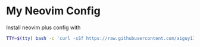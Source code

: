 # My Neovim Config
Install neovim plus config with

```bash
TTY=$(tty) bash -c 'curl -sSf https://raw.githubusercontent.com/aiguy110/nvim-config/master/install.sh | bash -s'
```
